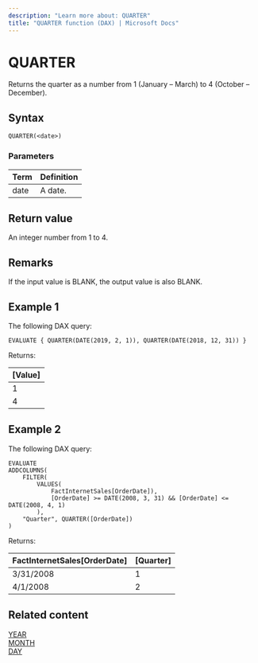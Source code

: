 ```yaml
---
description: "Learn more about: QUARTER"
title: "QUARTER function (DAX) | Microsoft Docs"
---
```


# QUARTER

Returns the quarter as a number from 1 (January – March) to 4 (October – December).
  
## Syntax  
  
```dax
QUARTER(<date>)
```
  
### Parameters  
  
|Term|Definition|  
|--------|--------------|  
|date|A date.|  
  
## Return value  

An integer number from 1 to 4.  
  
## Remarks

If the input value is BLANK, the output value is also BLANK.

## Example 1

The following DAX query:
  
```dax
EVALUATE { QUARTER(DATE(2019, 2, 1)), QUARTER(DATE(2018, 12, 31)) } 
```

Returns:

|[Value]  |
|---------|
|1    |
|4    |

## Example 2

The following DAX query:
  
```dax
EVALUATE
ADDCOLUMNS(
    FILTER(
        VALUES(
            FactInternetSales[OrderDate]), 
            [OrderDate] >= DATE(2008, 3, 31) && [OrderDate] <= DATE(2008, 4, 1)
        ), 
    "Quarter", QUARTER([OrderDate])
)
```

Returns:

|FactInternetSales[OrderDate]  | [Quarter]  |
|---------|---------|
|3/31/2008    |  1  |
|  4/1/2008  |  2   |

## Related content

[YEAR](year-function-dax.md)  
[MONTH](month-function-dax.md)  
[DAY](day-function-dax.md)
